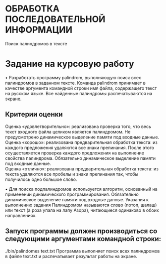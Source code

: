 # ОБРАБОТКА ПОСЛЕДОВАТЕЛЬНОЙ ИНФОРМАЦИИ
Поиск палиндромов в тексте

# Задание на курсовую работу

•	Разработать программу palindrom, выполняющую поиск всех палиндромов в заданном тексте. Команда palindrom принимает в качестве аргумента командной строки имя файла, содержащего текст на русском языке. Все найденные палиндромы распечатываются на экране.

## Критерии оценки 
Оценка «удовлетворительно»: реализована проверка того, что весь текст входного файла целиком является палиндромом. Не предусмотрено динамическое выделение памяти под входные данные.  
Оценка «хорошо»: реализована предварительная обработка текста: из каждого предложения удаляются все знаки препинания. После этого осуществляется проверка каждого предложения на выполнение свойства палиндрома. Обязательно динамическое выделение памяти под входные данные.  
Оценка «отлично»: реализована предварительная обработка текста: из текста удаляются все пробелы и знаки препинания так, чтобы получилось одно большое слово.

•	Для поиска подпалиндромов используется алгоритм, основанный на применении динамического программирования. Обязательно динамическое выделение памяти под входные данные. Указания к выполнению задания Палиндромом называются слово (потоп, шалаш) или текст (а роза упала на лапу Азора), читающиеся одинаково в обоих направлениях.

## Запуск программы должен производиться со следующими аргументами командной строки: 

./bin/palindomes text.txt
Программа выполняет поиск всех палиндромов в файле text.txt и распечатывает результат работы на экране.

